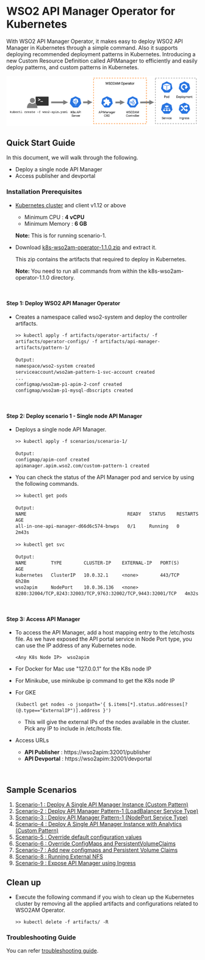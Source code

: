 # WSO2 API Manager Operator for Kubernetes

With WSO2 API Manager Operator, it makes easy to deploy WSO2 API Manager in Kubernetes through a simple command. Also it supports deploying recommended deployment patterns in Kubernetes. Introducing a new Custom Resource Definition called APIManager to efficiently and easily deploy patterns, and custom patterns in Kubernetes.

![K8S CRD workflow](docs/images/wso2am-operator.png "K8S CRD workflow")

## Quick Start Guide

In this document, we will walk through the following.
* Deploy a single node API Manager
* Access publisher and devportal

### Installation Prerequisites

* [Kubernetes cluster](https://kubernetes.io/docs/setup/) and client v1.12 or above
    * Minimum CPU : **4 vCPU** 
    * Minimum Memory : **6 GB** <br>
    
    **Note:** This is for running scenario-1.

* Download [k8s-wso2am-operator-1.1.0.zip](https://github.com/wso2/k8s-wso2am-operator/releases/download/v1.1.0/k8s-wso2am-operator-1.1.0.zip) and extract it. 

    This zip contains the artifacts that required to deploy in Kubernetes.

    **Note:** You need to run all commands from within the k8s-wso2am-operator-1.1.0 directory.

<br>

#### Step 1: Deploy WSO2 API Manager Operator

- Creates a namespace called wso2-system and deploy the controller artifacts.

    ``` 
    >> kubectl apply -f artifacts/operator-artifacts/ -f artifacts/operator-configs/ -f artifacts/api-manager-artifacts/pattern-1/
    
    Output: 
    namespace/wso2-system created
    serviceaccount/wso2am-pattern-1-svc-account created
    ...
    configmap/wso2am-p1-apim-2-conf created
    configmap/wso2am-p1-mysql-dbscripts created
    ```
<br>

#### Step 2: Deploy scenario 1 - Single node API Manager

- Deploys a single node API Manager.

    ```
    >> kubectl apply -f scenarios/scenario-1/
    
    Output:
    configmap/apim-conf created
    apimanager.apim.wso2.com/custom-pattern-1 created
    ```

* You can check the status of the API Manager pod and service by using the following commands.
    
    ```
    >> kubectl get pods
    
    Output:
    NAME                                     READY   STATUS    RESTARTS   AGE
    all-in-one-api-manager-d66d6c574-bnwps   0/1     Running   0          2m43s
    
    >> kubectl get svc
    
    Output:
    NAME         TYPE        CLUSTER-IP    EXTERNAL-IP   PORT(S)                                                       AGE
    kubernetes   ClusterIP   10.0.32.1     <none>        443/TCP                                                       6h28m
    wso2apim     NodePort    10.0.36.136   <none>        8280:32004/TCP,8243:32003/TCP,9763:32002/TCP,9443:32001/TCP   4m32s
    ```
<br>

#### Step 3: Access API Manager

- To access the API Manager, add a host mapping entry to the /etc/hosts file. As we have exposed the API portal service in Node Port type, you can use the IP address of any Kubernetes node.

    ```
    <Any K8s Node IP>  wso2apim
    ```

- For Docker for Mac use "127.0.0.1" for the K8s node IP
- For Minikube, use minikube ip command to get the K8s node IP
- For GKE
    ```
    (kubectl get nodes -o jsonpath='{ $.items[*].status.addresses[?(@.type=="ExternalIP")].address }')
    ```
    - This will give the external IPs of the nodes available in the cluster. Pick any IP to include in /etc/hosts file.
  
- Access URLs 
    - **API Publisher** : https://wso2apim:32001/publisher 
    - **API Devportal** : https://wso2apim:32001/devportal 
       
<br>

## Sample Scenarios

1. [Scenario-1 : Deploy A Single API Manager Instance (Custom Pattern)](scenarios/scenario-1)
2. [Scenario-2 : Deploy API Manager Pattern-1 (LoadBalancer Service Type)](scenarios/scenario-2)
3. [Scenario-3 : Deploy API Manager Pattern-1 (NodePort Service Type)](scenarios/scenario-3)
4. [Scenario-4 : Deploy A Single API Manager Instance with Analytics (Custom Pattern)](scenarios/scenario-4)
5. [Scenario-5 : Override default configuration values](scenarios/scenario-5)
6. [Scenario-6 : Override ConfigMaps and PersistentVolumeClaims](scenarios/scenario-6)
7. [Scenario-7 : Add new configmaps and Persistent Volume Claims](scenarios/scenario-7)
8. [Scenario-8 : Running External NFS](scenarios/scenario-8)
9. [Scenario-9 : Expose API Manager using Ingress](scenarios/scenario-9)

## Clean up

- Execute the following command if you wish to clean up the Kubernetes cluster by removing all the applied artifacts and configurations related to WSO2AM Operator.

    ```
    >> kubectl delete -f artifacts/ -R
    ```

### Troubleshooting Guide

You can refer [troubleshooting guide](docs/Troubleshooting/troubleshooting.md).

  
